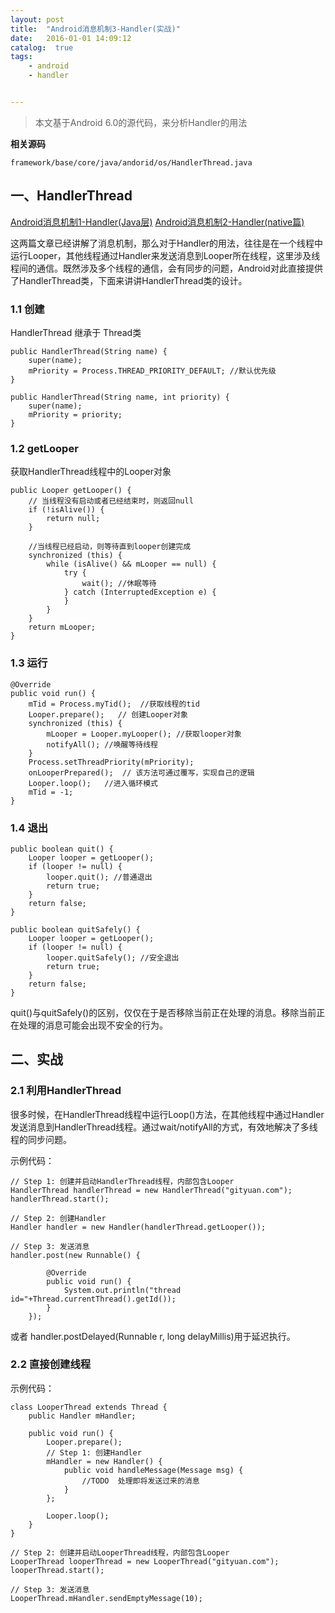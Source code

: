 ```yaml
---
layout: post
title:  "Android消息机制3-Handler(实战)"
date:   2016-01-01 14:09:12
catalog:  true
tags:
    - android
    - handler


---
```


> 本文基于Android 6.0的源代码，来分析Handler的用法

**相关源码**

    framework/base/core/java/andorid/os/HandlerThread.java


## 一、HandlerThread

[Android消息机制1-Handler(Java层)](http://gityuan.com/2015/12/26/handler-message-framework/)
[Android消息机制2-Handler(native篇)](http://gityuan.com/2015/12/27/handler-message-native/#nativepollonce)

这两篇文章已经讲解了消息机制，那么对于Handler的用法，往往是在一个线程中运行Looper，其他线程通过Handler来发送消息到Looper所在线程，这里涉及线程间的通信。既然涉及多个线程的通信，会有同步的问题，Android对此直接提供了HandlerThread类，下面来讲讲HandlerThread类的设计。


### 1.1 创建

HandlerThread 继承于 Thread类

    public HandlerThread(String name) {
        super(name);
        mPriority = Process.THREAD_PRIORITY_DEFAULT; //默认优先级
    }

    public HandlerThread(String name, int priority) {
        super(name);
        mPriority = priority;
    }

### 1.2 getLooper

获取HandlerThread线程中的Looper对象

    public Looper getLooper() {
        // 当线程没有启动或者已经结束时，则返回null
        if (!isAlive()) {
            return null;
        }

        //当线程已经启动，则等待直到looper创建完成
        synchronized (this) {
            while (isAlive() && mLooper == null) {
                try {
                    wait(); //休眠等待
                } catch (InterruptedException e) {
                }
            }
        }
        return mLooper;
    }

### 1.3 运行

    @Override
    public void run() {
        mTid = Process.myTid();  //获取线程的tid
        Looper.prepare();   // 创建Looper对象
        synchronized (this) {
            mLooper = Looper.myLooper(); //获取looper对象
            notifyAll(); //唤醒等待线程
        }
        Process.setThreadPriority(mPriority);
        onLooperPrepared();  // 该方法可通过覆写，实现自己的逻辑
        Looper.loop();   //进入循环模式
        mTid = -1;
    }

### 1.4 退出

    public boolean quit() {
        Looper looper = getLooper();
        if (looper != null) {
            looper.quit(); //普通退出
            return true;
        }
        return false;
    }

    public boolean quitSafely() {
        Looper looper = getLooper();
        if (looper != null) {
            looper.quitSafely(); //安全退出
            return true;
        }
        return false;
    }

quit()与quitSafely()的区别，仅仅在于是否移除当前正在处理的消息。移除当前正在处理的消息可能会出现不安全的行为。

## 二、实战

### 2.1 利用HandlerThread

很多时候，在HandlerThread线程中运行Loop()方法，在其他线程中通过Handler发送消息到HandlerThread线程。通过wait/notifyAll的方式，有效地解决了多线程的同步问题。

示例代码：

    // Step 1: 创建并启动HandlerThread线程，内部包含Looper
    HandlerThread handlerThread = new HandlerThread("gityuan.com");
    handlerThread.start();

    // Step 2: 创建Handler
    Handler handler = new Handler(handlerThread.getLooper());

    // Step 3: 发送消息
    handler.post(new Runnable() {

            @Override
            public void run() {
                System.out.println("thread id="+Thread.currentThread().getId());
            }
        });

或者 handler.postDelayed(Runnable r, long delayMillis)用于延迟执行。


### 2.2 直接创建线程

示例代码：

    class LooperThread extends Thread {
        public Handler mHandler;

        public void run() {
            Looper.prepare();
            // Step 1: 创建Handler
            mHandler = new Handler() {
                public void handleMessage(Message msg) {
                    //TODO  处理即将发送过来的消息
                }
            };

            Looper.loop();
        }
    }

    // Step 2: 创建并启动LooperThread线程，内部包含Looper
    LooperThread looperThread = new LooperThread("gityuan.com");
    looperThread.start();

    // Step 3: 发送消息
    LooperThread.mHandler.sendEmptyMessage(10);
